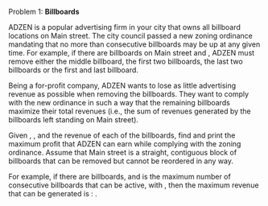 Problem 1: **Billboards**

ADZEN is a popular advertising firm in your city that owns all  billboard locations on Main street. The city council passed a new zoning ordinance mandating that no more than consecutive billboards may be up at any given time. For example, if there are  billboards on Main street and , ADZEN must remove either the middle billboard, the first two billboards, the last two billboards or the first and last billboard.

Being a for-profit company, ADZEN wants to lose as little advertising revenue as possible when removing the billboards. They want to comply with the new ordinance in such a way that the remaining billboards maximize their total revenues (i.e., the sum of revenues generated by the billboards left standing on Main street).

Given , , and the revenue of each of the  billboards, find and print the maximum profit that ADZEN can earn while complying with the zoning ordinance. Assume that Main street is a straight, contiguous block of  billboards that can be removed but cannot be reordered in any way.

For example, if there are  billboards, and  is the maximum number of consecutive billboards that can be active, with , then the maximum revenue that can be generated is : .
